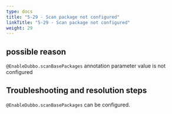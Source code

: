 ```yaml
---
type: docs
title: "5-29 - Scan package not configured"
linkTitle: "5-29 - Scan package not configured"
weight: 29
---
```


## possible reason

`@EnableDubbo.scanBasePackages` annotation parameter value is not configured

## Troubleshooting and resolution steps

`@EnableDubbo.scanBasePackages` can be configured.

<p style="margin-top: 3rem;"> </p>